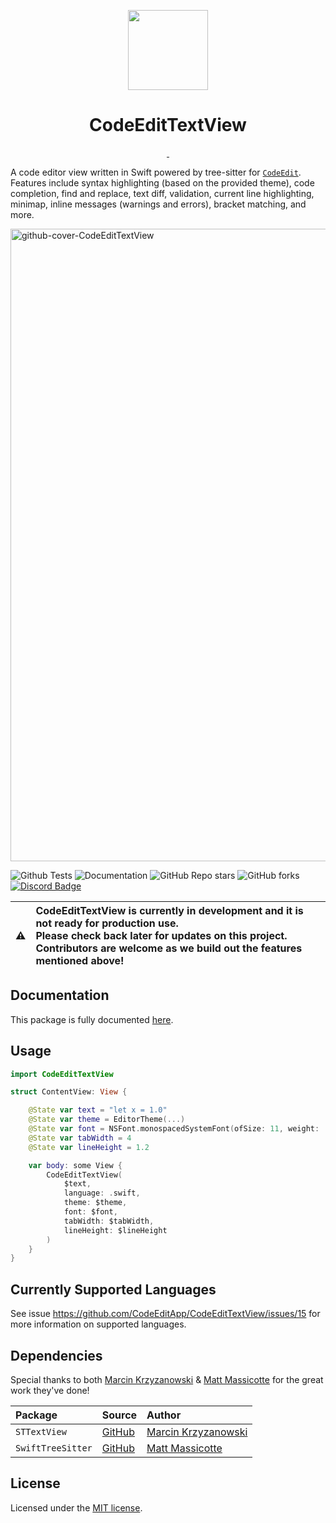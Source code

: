 <p align="center">
  <img src="https://user-images.githubusercontent.com/806104/175655252-d77cef62-31f5-4f40-a2ad-c1406a6dd1b9.png" height="128">
  <h1 align="center">CodeEditTextView</h1>
</p>

<p align="center">
  <a aria-label="Follow CodeEdit on Twitter" href="https://twitter.com/CodeEditApp" target="_blank">
    <img alt="" src="https://img.shields.io/badge/Follow%20@CodeEditApp-black.svg?style=for-the-badge&logo=Twitter">
  </a>
  <a aria-label="Join the community on Discord" href="https://discord.gg/vChUXVf9Em" target="_blank">
    <img alt="" src="https://img.shields.io/badge/Join%20the%20community-black.svg?style=for-the-badge&logo=Discord">
  </a>
</p>

A code editor view written in Swift powered by tree-sitter for [`CodeEdit`](https://github.com/CodeEditApp/CodeEdit). Features include syntax highlighting (based on the provided theme), code completion, find and replace, text diff, validation, current line highlighting, minimap, inline messages (warnings and errors), bracket matching, and more.

<img width="1012" alt="github-cover-CodeEditTextView" src="https://user-images.githubusercontent.com/806104/175662200-03db9e06-14b7-46ac-9cbd-07facb7bddb9.png">

![Github Tests](https://img.shields.io/github/workflow/status/CodeEditApp/CodeEditTextView/tests/main?label=tests&style=flat-square)
![Documentation](https://img.shields.io/github/workflow/status/CodeEditApp/CodeEditTextView/build-documentation/main?label=docs&style=flat-square)
![GitHub Repo stars](https://img.shields.io/github/stars/CodeEditApp/CodeEditTextView?style=flat-square)
![GitHub forks](https://img.shields.io/github/forks/CodeEditApp/CodeEditTextView?style=flat-square)
[![Discord Badge](https://img.shields.io/discord/951544472238444645?color=5865F2&label=Discord&logo=discord&logoColor=white&style=flat-square)](https://discord.gg/vChUXVf9Em)

| :warning: | **CodeEditTextView is currently in development and it is not ready for production use.** <br> Please check back later for updates on this project. Contributors are welcome as we build out the features mentioned above! |
| - |:-|

## Documentation

This package is fully documented [here](https://codeeditapp.github.io/CodeEditTextView/documentation/codeedittextview/).

## Usage

```swift
import CodeEditTextView

struct ContentView: View {

    @State var text = "let x = 1.0"
    @State var theme = EditorTheme(...)
    @State var font = NSFont.monospacedSystemFont(ofSize: 11, weight: .regular)
    @State var tabWidth = 4
    @State var lineHeight = 1.2

    var body: some View { 
        CodeEditTextView(
            $text,
            language: .swift,
            theme: $theme,
            font: $font,
            tabWidth: $tabWidth,
            lineHeight: $lineHeight
        )
    }
}
```

## Currently Supported Languages

See issue https://github.com/CodeEditApp/CodeEditTextView/issues/15 for more information on supported languages.

## Dependencies

Special thanks to both [Marcin Krzyzanowski](https://twitter.com/krzyzanowskim) & [Matt Massicotte](https://twitter.com/mattie) for the great work they've done!

| Package | Source | Author |
| :- | :- | :- |
| `STTextView` | [GitHub](https://github.com/krzyzanowskim/STTextView) | [Marcin Krzyzanowski](https://twitter.com/krzyzanowskim) |
| `SwiftTreeSitter` | [GitHub](https://github.com/ChimeHQ/SwiftTreeSitter) | [Matt Massicotte](https://twitter.com/mattie) |

## License

Licensed under the [MIT license](https://github.com/CodeEditApp/CodeEdit/blob/main/LICENSE.md).
